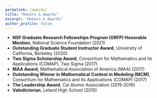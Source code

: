 ```yaml
---
permalink: /awards/
title: "Honors & Awards"
excerpt: "Honors & Awards"
author_profile: false
---
```


- <b>NSF Graduate Research Fellowships Program (GRFP) Honorable Mention</b>, National Science Foundation (2021)
- <b>Outstanding Graduate Student Instructor Award</b>, University of California, Berkeley (2020)
- <b>Two Sigma Scholarship Award</b>, Consortium for Mathematics and Its Applications (COMAP), Two Sigma (2017)
- <b>MAA Award</b>, Mathematical Association of America (MAA) (2017)
- <b>Outstanding Winner in Mathematical Contest in Modeling (MCM)</b>, Consortium for Mathematics and Its Applications (COMAP) (2017)
- <b>The Leadership Award</b>, Cal Alumni Association (2015-2016)
- <b>Valedictorian</b>, Leland High School (2015)
